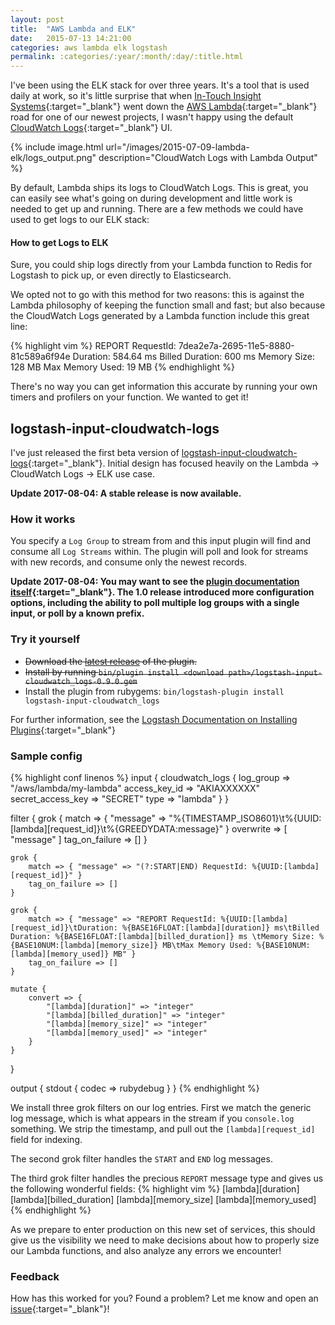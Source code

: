 ```yaml
---
layout: post
title:  "AWS Lambda and ELK"
date:   2015-07-13 14:21:00
categories: aws lambda elk logstash
permalink: :categories/:year/:month/:day/:title.html
---
```


I've been using the ELK stack for over three years. It's a tool that is used daily at work, so it's little surprise that
when [In-Touch Insight Systems][intouch]{:target="_blank"} went down the [AWS Lambda][lambda]{:target="_blank"} road for one of our newest projects, I wasn't happy
using the default [CloudWatch Logs][cloudwatch_logs]{:target="_blank"} UI.

{% include image.html url="/images/2015-07-09-lambda-elk/logs_output.png" description="CloudWatch Logs with Lambda Output" %}

<!--more-->

By default, Lambda ships its logs to CloudWatch Logs. This is great, you can easily see what's going on during development
and little work is needed to get up and running. There are a few methods we could have used to get logs to our ELK stack:

#### How to get Logs to ELK
Sure, you could ship logs directly from your Lambda function to Redis for Logstash to pick up, or even directly to
Elasticsearch.

We opted not to go with this method for two reasons: this is against the Lambda philosophy of keeping the function small 
and fast; but also because the CloudWatch Logs generated by a Lambda function include this great line:

{% highlight vim %}
REPORT RequestId: 7dea2e7a-2695-11e5-8880-81c589a6f94e	Duration: 584.64 ms	Billed Duration: 600 ms Memory Size: 128 MB	Max Memory Used: 19 MB
{% endhighlight %}

There's no way you can get information this accurate by running your own timers and profilers on your function. We
wanted to get it!

## logstash-input-cloudwatch-logs
I've just released the first beta version of [logstash-input-cloudwatch-logs][cwl_plugin]{:target="_blank"}. Initial design has focused
heavily on the Lambda -> CloudWatch Logs -> ELK use case.

**Update 2017-08-04: A stable release is now available.**

### How it works
You specify a `Log Group` to stream from and this input plugin will find and consume all `Log Streams` within. The plugin
will poll and look for streams with new records, and consume only the newest records.

**Update 2017-08-04: You may want to see the [plugin documentation itself][cwl_plugin]{:target="_blank"}. The 1.0 release
introduced more configuration options, including the ability to poll multiple log groups with a single input, or poll
by a known prefix.**

### Try it yourself
* ~~Download the [latest release][releases] of the plugin.~~
* ~~Install by running `bin/plugin install <download path>/logstash-input-cloudwatch_logs-0.9.0.gem`~~
* Install the plugin from rubygems: `bin/logstash-plugin install logstash-input-cloudwatch_logs`

For further information, see the [Logstash Documentation on Installing Plugins][plugin-install]{:target="_blank"}

### Sample config
{% highlight conf linenos %}
input {
    cloudwatch_logs {
        log_group => "/aws/lambda/my-lambda"
        access_key_id => "AKIAXXXXXX"
        secret_access_key => "SECRET"
        type => "lambda"
    }
}

filter {
    grok {
        match => { "message" => "%{TIMESTAMP_ISO8601}\t%{UUID:[lambda][request_id]}\t%{GREEDYDATA:message}" }
        overwrite => [ "message" ]
        tag_on_failure => []
    }

    grok {
        match => { "message" => "(?:START|END) RequestId: %{UUID:[lambda][request_id]}" }
        tag_on_failure => []
    }

    grok {
        match => { "message" => "REPORT RequestId: %{UUID:[lambda][request_id]}\tDuration: %{BASE16FLOAT:[lambda][duration]} ms\tBilled Duration: %{BASE16FLOAT:[lambda][billed_duration]} ms \tMemory Size: %{BASE10NUM:[lambda][memory_size]} MB\tMax Memory Used: %{BASE10NUM:[lambda][memory_used]} MB" }
        tag_on_failure => []
    }

    mutate {
        convert => {
            "[lambda][duration]" => "integer"
            "[lambda][billed_duration]" => "integer"
            "[lambda][memory_size]" => "integer"
            "[lambda][memory_used]" => "integer"
        }
    }

}

output {
    stdout { codec => rubydebug }
}
{% endhighlight %}

We install three grok filters on our log entries. First we match the generic log message, which is what appears in the
stream if you `console.log` something. We strip the timestamp, and pull out the `[lambda][request_id]` field for indexing.

The second grok filter handles the `START` and `END` log messages.

The third grok filter handles the precious `REPORT` message type and gives us the following wonderful fields:
{% highlight vim %}
[lambda][duration]
[lambda][billed_duration]
[lambda][memory_size]
[lambda][memory_used]
{% endhighlight %}

As we prepare to enter production on this new set of services, this should give us the visibility we need to make decisions
about how to properly size our Lambda functions, and also analyze any errors we encounter!

### Feedback
How has this worked for you? Found a problem? Let me know and open an [issue][issues]{:target="_blank"}!

[intouch]:         http://www.intouchinsight.com
[lambda]:          http://aws.amazon.com/lambda
[cloudwatch_logs]: https://aws.amazon.com/blogs/aws/cloudwatch-log-service/
[cwl_plugin]:      https://github.com/lukewaite/logstash-input-cloudwatch-logs
[releases]:        https://github.com/lukewaite/logstash-input-cloudwatch-logs/releases
[issues]:          https://github.com/lukewaite/logstash-input-cloudwatch-logs/issues
[plugin-install]:  https://www.elastic.co/guide/en/logstash/current/working-with-plugins.html#installing-plugins
